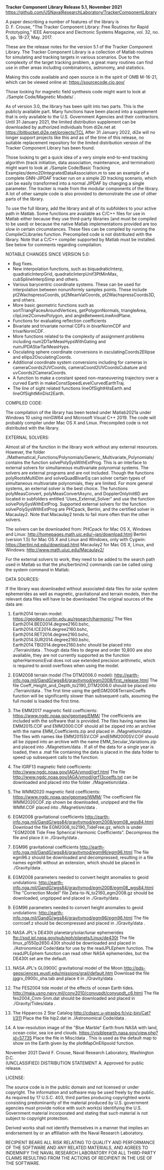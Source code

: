 **Tracker Component Library Release 5.1, November 2021**
https://github.com/USNavalResearchLaboratory/TrackerComponentLibrary

A paper describing a number of features of the library is<br>
D. F. Crouse, "The Tracker Component Library: Free Routines for Rapid
Prototyping," IEEE Aerospace and Electronic Systems Magazine, vol. 32, no.
5, pp. 18-27, May. 2017.

These are the release notes for the version 5.1 of the Tracker Component
Library. The Tracker Component Library is a collection of Matlab routines
for simulating and tracking targets in various scenarios. Due to the
complexity of the target tracking problem, a great many routines can find
use in other areas including combinatorics, astronomy, and statistics.

Making this code available and open source is in the spirit of OMB M-16-21,
which can be viewed online at:
https://sourcecode.cio.gov/

Those looking for magnetic field synthesis code might want to look at
./Sample Code/Magnetic Models/ .

As of version 3.0, the library has been split into two parts. This is the
publicly available part. Many functions have been placed into a supplement
that is only available to the U.S. Government Agencies and their
contractors. Until 31 January 2021, the limited distribution supplement can
be downloaded by authorized individuals from di2e.net at:
https://bitbucket.di2e.net/projects/TCL
After 31 January 2022, di2e will no longer support projects like this and
as of the time of this release, no suitable replacement repository for the
limited distribution version of the Tracker Component Library has been
found.

Those looking to get a quick idea of a very simple end-to-end tracking
algorithm (track initiation, data association, maintenance, and
termination) might want to look at
./Sample Code/Basic Tracking Examples/demo2DIntegratedDataAssociation.m
to see an example of a complete GNN-JIPDAF tracker run on a simple 2D
tracking scenario, which can be easily transformed into a normal JIPDAF
by changing a single parameter. The tracker is made from the modular
components of the library. A lot of other sample code is also provided to
demonstrate the use of other parts of the library.

To use the full library, add the library and all of its subfolders to your
active path in Matlab. Some functions are available as C/C++ files for use
in Matlab either because they use third-party libraries (and must be
compiled to be used) or because the native Matlab implementations provided
are too slow in certain circumstances. These files can be compiled by
running the CompileCLibraries function. Precompiled code is not distributed
with the library. Note that a C/C++ compiler supported by Matlab must be
installed. See below for comments regarding compilation.

NOTABLE CHANGES SINCE VERSION 5.0:

- Bug fixes.
- New interpolation functions, such as biquadraticInterp,
  quadraticInterpGrid, quadraticInterpUnif3PtMinMax, cubSplineInterpSimp
  and others.
- Various barycentric coordinate systems. These can be used for
  interpolation between nonuniformly samples points. These include
  pt2WachspressCoords, pt2MeanValCoords, pt2WachspressCoords3D, and others.
- More basic geometric functions such as sortTriangFacesAroundVertices,
  getPolygonNormals, triangleArea, clipLine2ConvexPolygon, and
  angleBetweenLineAndPlane.
- Functions for evaluating reflection coefficients 
- Bivariate and trivariate normal CDFs in bivarNormCDF and trivarNormCDF.
- More functions related to the complexity of assignment problems including
  num2DTarMeasHypsWithGating and numJPDAStarTarMeasHyps.
- Osculating sphere coordinate conversions in osculatingCoords2Ellipse and
  ellips2OsculatingCoords.
- Additional coordinate system conversions including for cameras in
  cameraCoords2UVCoords, cameraCoord2UVCoordsCubature and
  uvCoords2CameraCoords.
- A function to make a constant speed non-maneuvering trajectory over a
  curved Earth in makeConstSpeedLevelCurvedEarthTraj.
- The line of sight related functions lineOfSightHitsEarth and
  lineOfSightMinDist2Earth.

COMPILED CODE:

The compilation of the library has been tested under Matlab2021a under
Windows 10 using minGW64 and Microsoft Visual C++ 2019. The code will
probably compiler under Mac OS X and Linux. Precompiled code is not
distributed with the library.

EXTERNAL SOLVERS:

Almost all of the function in the library work without any external
resources. However, the folder
./Mathematical_Functions/Polynomials/Generic_Multivariate_Polynomials/
contains the function solvePolySysWithExtProg. This is an interface to
external solvers for simultaneous multivariate polynomial systems. The
solvers are external programs and are not included. Though the functions
polyRootsMultiDim and solveQuadBivarEq can solver certain types of
simultaneous multivariate polynomials, they are limited. For more general
systems, an external solver is the best choice. The functions
polyMeasConvert, polyMeasConvertAsync, and DopplerOnlyInit6D are located in
subfolders entitled 'Uses_External_Solver" and use the function
solvePolySysWithExtProg. Supported external solvers for the function
solvePolySysWithExtProg are PHCpack, Bertini, and the certified solver in
Macaulay2. Note that Macaulay2 tends to fail more often than the other
solvers.

The solvers can be downloaded from:
PHCpack for Mac OS X, Windows and Linux:
http://homepages.math.uic.edu/~jan/download.html
Bertini (version 1.5) for Mac OS X and Linux and Windows, only with Cygwin:
https://bertini.nd.edu/download.html
Macaulay2 for Mac OS X, Linux, and Windows:
http://www.math.uiuc.edu/Macaulay2/

For the external solvers to work, they need to be added to the search path
used in Matlab so that the phs/bertini/m2 commands can be called using the
system command in Matlab.

DATA SOURCES:

If the library was downloaded without associated data files for solar
system ephemerides as well as magnetic, gravitational and terrain models,
then the relevant data files will have to be downloaded The original 
sources of the data are:

1) Earth2014 terrain model:
https://geodesy.curtin.edu.au/research/harmonic/
The files Earth2014.BED2014.degree2160.bshc,
Earth2014.ICE2014.degree2160.bshc, Earth2014.RET2014.degree2160.bshc,
Earth2014.SUR2014.degree2160.bshc, Earth2014.TBI2014.degree2160.bshc should
be placed into ./Terrain/data . Though data files to degree and order
10,800 are also available, they are not currently supported as the function
spherHarmonicEval does not use extended precision arithmetic, which is
required to avoid overflows when using the model.

2) EGM2008 terrain model (The DTM2006.0 model):
http://earth-info.nga.mil/GandG/wgs84/gravitymod/egm2008/first_release.html
The file Coeff_Height_and_Depth_to2190_DTM2006.0 should be placed into 
./Terrain/data . The first time using the getEGM2008TerrainCoeffs function
will be significantly slower than subsequent calls, assuming the full model
is loaded the first time.

3) The EMM2017 magnetic field coefficients:
https://www.ngdc.noaa.gov/geomag/EMM/
The coefficients are included with the software that is provided. The files
having names like EMM2015.COF and EMM2000.COF should all be zipped into an
archive with the name EMM_Coefficients.zip and placed in ./Magnetism/data .
The files with names like EMM2015SV.COF andEMM2000SV.COF should all be
zipped into an archive with the name EMM_Secular_Variations.zip and placed
into ./Magnetism/data . If all of the data for a single year is loaded,
then a .mat file containing the data is placed in  the data folder to speed
up subsequent calls to the function.

4) The IGRF13 magnetic field coefficients:
http://www.ngdc.noaa.gov/IAGA/vmod/igrf.html
The file http://www.ngdc.noaa.gov/IAGA/vmod/igrf13coeffs.txt can be
downloaded and placed into the folder ./Magnetism/data .

5) The WMM2020 magnetic field coefficients:
https://www.ngdc.noaa.gov/geomag/WMM/
The coefficient file WMM2020COF.zip shown be downloaded, unzipped and the
file WMM.COF placed into ./Magnetism/data .

6) EGM2008 gravitational coefficients
http://earth-info.nga.mil/GandG/wgs84/gravitymod/egm2008/egm08_wgs84.html
Download the file  EGM2008_to2190_TideFree.gz, which is under "EGM2008 Tide
Free Spherical Harmonic Coefficients". Decompress the file and place it in
./Gravity/data .

7) EGM96 gravitational coefficients
http://earth-info.nga.mil/GandG/wgs84/gravitymod/egm96/egm96.html
The file egm96.z should be downloaded and decompressed, resulting in a file
names egm96 without an extension, which should be placed in
./Gravity/data .

8) EGM2008 parameters needed to convert height anomalies to geoid
   undulations:
http://earth-info.nga.mil/GandG/wgs84/gravitymod/egm2008/egm08_wgs84.html
The "Correction Model" file Zeta-to-N_to2160_egm2008.gz should be
downloaded, ungzipped and placed in ./Gravity/data .

9) EGM96 parameters needed to convert height anomalies to geoid
   undulations:
http://earth-info.nga.mil/GandG/wgs84/gravitymod/egm96/egm96.html
The file corrcoef.z should be decompressed and placed in ./Gravity/data .

10) NASA JPL's DE430t planetary/solar/lunar ephemerides
ftp://ssd.jpl.nasa.gov/pub/eph/planets/Linux/de430t
The file linux_p1550p2650.430t should be downloaded and placed in 
./Astronomical Code/data
for use by the readJPLEphem function. The readJPLEphem function can read
other NASA ephemerides, but the DE430t set are the default.

11) NASA JPL's GL0900C gravitational model of the Moon
http://pds-geosciences.wustl.edu/missions/grail/default.htm
Download the file jggrx_0900c_sha.tab and place it in ./Gravity/data .

12) The FES2004 tide model of the effects of ocean Earth tides.
http://maia.usno.navy.mil/conv2010/convupdt/convupdt_c6.html
The file fes2004_Cnm-Snm.dat should be downloaded and placed in
./Gravity/Tides/data .

14) The Hipparcos 2 Star Catalog
http://cdsarc.u-strasbg.fr/viz-bin/Cat?I/311
Place the file hip2.dat in ./Astronomical Code/data .

15) A low-resolution image of the "Blue Marble" Earth from NASA with land,
    ocean color, sea ice and clouds.
https://visibleearth.nasa.gov/view.php?id=57735
Place the file in Misc/data . This is used as the default map to show on
the Earth given by the plotMapOnEllipsoid function.

November 2021 David F. Crouse, Naval Research Laboratory, Washington D.C.<br>
(UNCLASSIFIED) DISTRIBUTION STATEMENT A. Approved for public release.

LICENSE:

The source code is in the public domain and not licensed or under
copyright. The information and software may be used freely by the public.
As required by 17 U.S.C. 403, third parties producing copyrighted works
consisting predominantly of the material produced by U.S. government
agencies must provide notice with such work(s) identifying the U.S.
Government material incorporated and stating that such material is not
subject to copyright protection.

Derived works shall not identify themselves in a manner that implies an
endorsement by or an affiliation with the Naval Research Laboratory.

RECIPIENT BEARS ALL RISK RELATING TO QUALITY AND PERFORMANCE OF THE
SOFTWARE AND ANY RELATED MATERIALS, AND AGREES TO INDEMNIFY THE NAVAL
RESEARCH LABORATORY FOR ALL THIRD-PARTY CLAIMS RESULTING FROM THE ACTIONS
OF RECIPIENT IN THE USE OF THE SOFTWARE.
